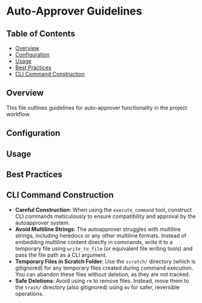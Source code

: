 # Auto-Approver Guidelines

## Table of Contents
- [Overview](#overview)
- [Configuration](#configuration)
- [Usage](#usage)
- [Best Practices](#best-practices)
- [CLI Command Construction](#cli-command-construction)

## Overview

This file outlines guidelines for auto-approver functionality in the project workflow.

## Configuration

## Usage

## Best Practices

## CLI Command Construction

- **Careful Construction**: When using the `execute_command` tool, construct CLI commands meticulously to ensure compatibility and approval by the autoapprover system.
- **Avoid Multiline Strings**: The autoapprover struggles with multiline strings, including heredocs or any other multiline formats. Instead of embedding multiline content directly in commands, write it to a temporary file using `write_to_file` (or equivalent file writing tools) and pass the file path as a CLI argument.
- **Temporary Files in Scratch Folder**: Use the `scratch/` directory (which is gitignored) for any temporary files created during command execution. You can abandon these files without deletion, as they are not tracked.
- **Safe Deletions**: Avoid using `rm` to remove files. Instead, move them to the `trash/` directory (also gitignored) using `mv` for safer, reversible operations.